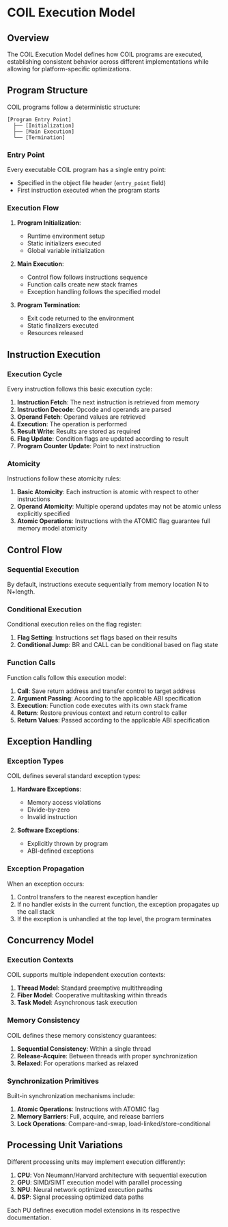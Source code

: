 # COIL Execution Model

## Overview

The COIL Execution Model defines how COIL programs are executed, establishing consistent behavior across different implementations while allowing for platform-specific optimizations.

## Program Structure

COIL programs follow a deterministic structure:

```
[Program Entry Point]
  ├── [Initialization]
  ├── [Main Execution]
  └── [Termination]
```

### Entry Point

Every executable COIL program has a single entry point:

- Specified in the object file header (`entry_point` field)
- First instruction executed when the program starts

### Execution Flow

1. **Program Initialization**:
   - Runtime environment setup
   - Static initializers executed
   - Global variable initialization

2. **Main Execution**:
   - Control flow follows instructions sequence
   - Function calls create new stack frames
   - Exception handling follows the specified model

3. **Program Termination**:
   - Exit code returned to the environment
   - Static finalizers executed
   - Resources released

## Instruction Execution

### Execution Cycle

Every instruction follows this basic execution cycle:

1. **Instruction Fetch**: The next instruction is retrieved from memory
2. **Instruction Decode**: Opcode and operands are parsed
3. **Operand Fetch**: Operand values are retrieved
4. **Execution**: The operation is performed
5. **Result Write**: Results are stored as required
6. **Flag Update**: Condition flags are updated according to result
7. **Program Counter Update**: Point to next instruction

### Atomicity

Instructions follow these atomicity rules:

1. **Basic Atomicity**: Each instruction is atomic with respect to other instructions
2. **Operand Atomicity**: Multiple operand updates may not be atomic unless explicitly specified
3. **Atomic Operations**: Instructions with the ATOMIC flag guarantee full memory model atomicity

## Control Flow

### Sequential Execution

By default, instructions execute sequentially from memory location N to N+length.

### Conditional Execution

Conditional execution relies on the flag register:

1. **Flag Setting**: Instructions set flags based on their results
2. **Conditional Jump**: BR and CALL can be conditional based on flag state

### Function Calls

Function calls follow this execution model:

1. **Call**: Save return address and transfer control to target address
2. **Argument Passing**: According to the applicable ABI specification
3. **Execution**: Function code executes with its own stack frame
4. **Return**: Restore previous context and return control to caller
5. **Return Values**: Passed according to the applicable ABI specification

## Exception Handling

### Exception Types

COIL defines several standard exception types:

1. **Hardware Exceptions**:
   - Memory access violations
   - Divide-by-zero
   - Invalid instruction

2. **Software Exceptions**:
   - Explicitly thrown by program
   - ABI-defined exceptions

### Exception Propagation

When an exception occurs:

1. Control transfers to the nearest exception handler
2. If no handler exists in the current function, the exception propagates up the call stack
3. If the exception is unhandled at the top level, the program terminates

## Concurrency Model

### Execution Contexts

COIL supports multiple independent execution contexts:

1. **Thread Model**: Standard preemptive multithreading
2. **Fiber Model**: Cooperative multitasking within threads
3. **Task Model**: Asynchronous task execution

### Memory Consistency

COIL defines these memory consistency guarantees:

1. **Sequential Consistency**: Within a single thread
2. **Release-Acquire**: Between threads with proper synchronization
3. **Relaxed**: For operations marked as relaxed

### Synchronization Primitives

Built-in synchronization mechanisms include:

1. **Atomic Operations**: Instructions with ATOMIC flag
2. **Memory Barriers**: Full, acquire, and release barriers
3. **Lock Operations**: Compare-and-swap, load-linked/store-conditional

## Processing Unit Variations

Different processing units may implement execution differently:

1. **CPU**: Von Neumann/Harvard architecture with sequential execution
2. **GPU**: SIMD/SIMT execution model with parallel processing
3. **NPU**: Neural network optimized execution paths
4. **DSP**: Signal processing optimized data paths

Each PU defines execution model extensions in its respective documentation.